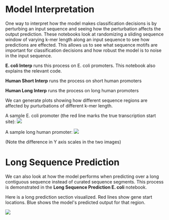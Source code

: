 # Model Interpretation

One way to interpret how the model makes classification decisions is by perturbing an input sequence and seeing how the perturbation affects the 
output prediction. These notebooks look at randomizing a sliding sequence window of varying k-mer length along an input sequence to see how 
predictions are effected. This allows us to see what sequence motifs are important for classification decisions and how robust the model is 
to noise in the input sequence.

__E. coli Interp__ runs this process on E. coli promoters. This notebook also explains the relevant code.

__Human Short Interp__ runs the process on short human promoters

__Human Long Interp__ runs the process on long human promoters

We can generate plots showing how different sequence regions are affected by purturbations of different k-mer length.

A sample E. coli promoter (the red line marks the true transcription start site):
![](https://github.com/kheyer/Genomic-ULMFiT/blob/master/Model%20Interpretations/media/coli_interp.png)

A sample long human promoter:
![](https://github.com/kheyer/Genomic-ULMFiT/blob/master/Model%20Interpretations/media/human_interp.png)

(Note the difference in Y axis scales in the two images)

# Long Sequence Prediction

We can also look at how the model performs when predicting over a long contiguous sequence instead of curated sequence segments. This process is demonstrated in the __Long Sequence Prediction E. coli__ notebook.

Here is a long prediction section visualized. Red lines show gene start locations. Blue shows the model's predicted output for that region.

![](https://github.com/kheyer/Genomic-ULMFiT/blob/master/Model%20Interpretations/media/prediction_plot.png)
